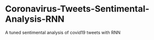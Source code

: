 # Coronavirus-Tweets-Sentimental-Analysis-RNN
A tuned sentimental analysis of covid19 tweets with RNN 
